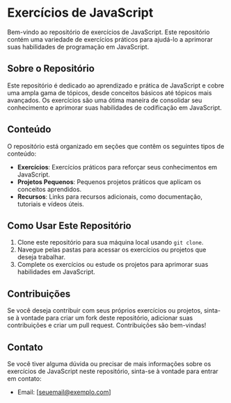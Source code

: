 # Exercícios de JavaScript

Bem-vindo ao repositório de exercícios de JavaScript. Este repositório contém uma variedade de exercícios práticos para ajudá-lo a aprimorar suas habilidades de programação em JavaScript.

## Sobre o Repositório

Este repositório é dedicado ao aprendizado e prática de JavaScript e cobre uma ampla gama de tópicos, desde conceitos básicos até tópicos mais avançados. Os exercícios são uma ótima maneira de consolidar seu conhecimento e aprimorar suas habilidades de codificação em JavaScript.

## Conteúdo

O repositório está organizado em seções que contêm os seguintes tipos de conteúdo:

- **Exercícios**: Exercícios práticos para reforçar seus conhecimentos em JavaScript.
- **Projetos Pequenos**: Pequenos projetos práticos que aplicam os conceitos aprendidos.
- **Recursos**: Links para recursos adicionais, como documentação, tutoriais e vídeos úteis.

## Como Usar Este Repositório

1. Clone este repositório para sua máquina local usando `git clone`.
2. Navegue pelas pastas para acessar os exercícios ou projetos que deseja trabalhar.
3. Complete os exercícios ou estude os projetos para aprimorar suas habilidades em JavaScript.

## Contribuições

Se você deseja contribuir com seus próprios exercícios ou projetos, sinta-se à vontade para criar um fork deste repositório, adicionar suas contribuições e criar um pull request. Contribuições são bem-vindas!

## Contato

Se você tiver alguma dúvida ou precisar de mais informações sobre os exercícios de JavaScript neste repositório, sinta-se à vontade para entrar em contato:

- Email: [seuemail@exemplo.com]

